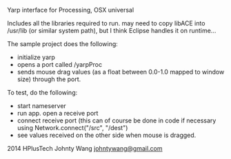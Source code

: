 Yarp interface for Processing, OSX universal

Includes all the libraries required to run. may need to copy libACE into /usr/lib (or similar system path), but I think Eclipse handles it on runtime...

The sample project does the following:
- initialize yarp
- opens a port called /yarpProc
- sends mouse drag values (as a float between 0.0-1.0 mapped to window size) through the port.

To test, do the following:
- start nameserver
- run app. open a receive port
- connect receive port (this can of course be done in code if necessary using Network.connect("/src", "/dest")
- see values received on the other side when mouse is dragged.

2014 HPlusTech
Johnty Wang johntywang@gmail.com